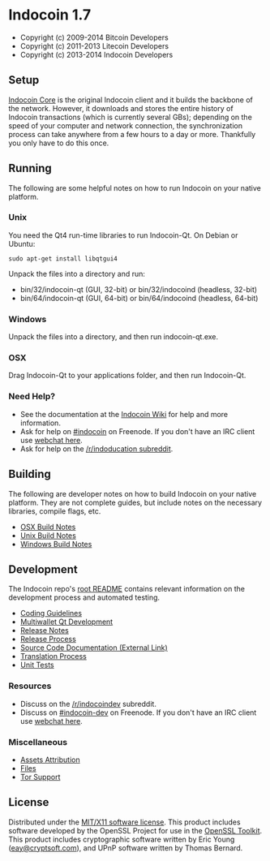 Indocoin 1.7
=====================

* Copyright (c) 2009-2014 Bitcoin Developers
* Copyright (c) 2011-2013 Litecoin Developers
* Copyright (c) 2013-2014 Indocoin Developers


Setup
---------------------
[Indocoin Core](http://indocoin.xyz/en/download) is the original Indocoin client and it builds the backbone of the network. However, it downloads and stores the entire history of Indocoin transactions (which is currently several GBs); depending on the speed of your computer and network connection, the synchronization process can take anywhere from a few hours to a day or more. Thankfully you only have to do this once.

Running
---------------------
The following are some helpful notes on how to run Indocoin on your native platform. 

### Unix

You need the Qt4 run-time libraries to run Indocoin-Qt. On Debian or Ubuntu:

	sudo apt-get install libqtgui4

Unpack the files into a directory and run:

- bin/32/indocoin-qt (GUI, 32-bit) or bin/32/indocoind (headless, 32-bit)
- bin/64/indocoin-qt (GUI, 64-bit) or bin/64/indocoind (headless, 64-bit)



### Windows

Unpack the files into a directory, and then run indocoin-qt.exe.

### OSX

Drag Indocoin-Qt to your applications folder, and then run Indocoin-Qt.

### Need Help?

* See the documentation at the [Indocoin Wiki](http://indocoin.xyz/)
for help and more information.
* Ask for help on [#indocoin](http://webchat.freenode.net?channels=indocoin) on Freenode. If you don't have an IRC client use [webchat here](http://webchat.freenode.net?channels=indocoin).
* Ask for help on the [/r/indoducation subreddit](http://reddit.com/r/indoducation).

Building
---------------------
The following are developer notes on how to build Indocoin on your native platform. They are not complete guides, but include notes on the necessary libraries, compile flags, etc.

- [OSX Build Notes](build-osx.md)
- [Unix Build Notes](build-unix.md)
- [Windows Build Notes](build-msw.md)

Development
---------------------
The Indocoin repo's [root README](https://github.com/indocoin/indocoin/blob/master/README.md) contains relevant information on the development process and automated testing.

- [Coding Guidelines](coding.md)
- [Multiwallet Qt Development](multiwallet-qt.md)
- [Release Notes](release-notes.md)
- [Release Process](release-process.md)
- [Source Code Documentation (External Link)](https://dev.visucore.com/bitcoin/doxygen/)
- [Translation Process](translation_process.md)
- [Unit Tests](unit-tests.md)

### Resources
* Discuss on the [/r/indocoindev](http://www.reddit.com/r/indocoindev) subreddit.
* Discuss on [#indocoin-dev](http://webchat.freenode.net/?channels=indocoin-dev) on Freenode. If you don't have an IRC client use [webchat here](http://webchat.freenode.net/?channels=indocoin-dev).

### Miscellaneous
- [Assets Attribution](assets-attribution.md)
- [Files](files.md)
- [Tor Support](tor.md)

License
---------------------
Distributed under the [MIT/X11 software license](http://www.opensource.org/licenses/mit-license.php).
This product includes software developed by the OpenSSL Project for use in the [OpenSSL Toolkit](http://www.openssl.org/). This product includes
cryptographic software written by Eric Young ([eay@cryptsoft.com](mailto:eay@cryptsoft.com)), and UPnP software written by Thomas Bernard.
